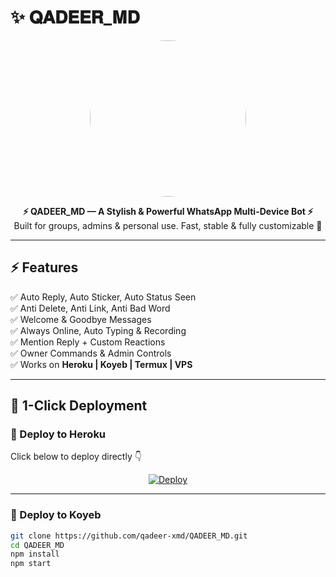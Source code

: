 # ✨ 𝐐𝐀𝐃𝐄𝐄𝐑_𝐌𝐃

<p align="center">
  <img src="https://files.catbox.moe/sidq95.jpg" width="250" height="250" style="border-radius:50%;">
</p>

<p align="center">
  <b>⚡ QADEER_MD — A Stylish & Powerful WhatsApp Multi-Device Bot ⚡</b><br>
  Built for groups, admins & personal use. Fast, stable & fully customizable 🚀
</p>

---

## ⚡ Features
✅ Auto Reply, Auto Sticker, Auto Status Seen  
✅ Anti Delete, Anti Link, Anti Bad Word  
✅ Welcome & Goodbye Messages  
✅ Always Online, Auto Typing & Recording  
✅ Mention Reply + Custom Reactions  
✅ Owner Commands & Admin Controls  
✅ Works on **Heroku | Koyeb | Termux | VPS**

---

## 🚀 1-Click Deployment

### 🔹 Deploy to Heroku
Click below to deploy directly 👇  

<p align="center">
  <a href="https://heroku.com/deploy?template=https://github.com/qadeer-xmd/QADEER_MD">
    <img src="https://www.herokucdn.com/deploy/button.svg" alt="Deploy">
  </a>
</p>

---

### 🔹 Deploy to Koyeb
```bash
git clone https://github.com/qadeer-xmd/QADEER_MD.git
cd QADEER_MD
npm install
npm start
